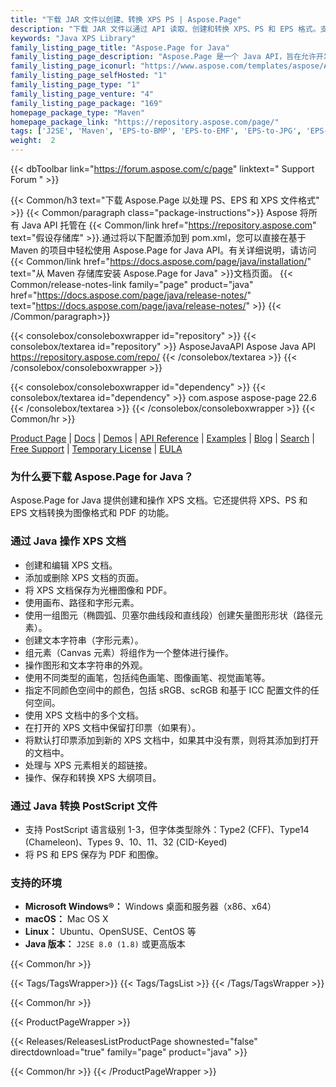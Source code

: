 ```yaml
---
title: "下载 JAR 文件以创建、转换 XPS PS | Aspose.Page"
description: "下载 JAR 文件以通过 API 读取、创建和转换 XPS、PS 和 EPS 格式。支持字形、画笔、矢量、贝塞尔曲线、颜色画笔、透明度和不透明度蒙版。"
keywords: "Java XPS Library"
family_listing_page_title: "Aspose.Page for Java"
family_listing_page_description: "Aspose.Page 是一个 Java API，旨在允许开发人员处理 XPS 和 EPS 文档。使用 API，您可以创建、编辑和保存现有以及新的 XPS 文档。此外，您可以将 XPS 和 EPS 文档转换为 PDF 和图像。它提供了广泛的操作能力，并且可以与任何类型的桌面 GUI 应用程序、Web 应用程序和控制台应用程序集成。"
family_listing_page_iconurl: "https://www.aspose.com/templates/aspose/App_Themes/V3/images/page/272x272/aspose_page-for-java.png"
family_listing_page_selfHosted: "1"
family_listing_page_type: "1"
family_listing_page_venture: "4"
family_listing_page_package: "169"
homepage_package_type: "Maven"
homepage_package_link: "https://repository.aspose.com/page/"
tags: ['J2SE', 'Maven', 'EPS-to-BMP', 'EPS-to-EMF', 'EPS-to-JPG', 'EPS-to-PDF', 'EPS-to-PNG', 'EPS-to-TIFF', 'EPS-to-WMF', 'postscript-to-BMP', 'postscript-to-JPG', 'postscript-to-PDF', 'postscript-to-PNG', 'postscript-to-TIFF', 'XPS-to-BMP', 'XPS-to-JPG', 'XPS-to-PDF', 'XPS-to-PNG', 'XPS-to-TIFF']
weight:  2
---
```


{{< dbToolbar link="https://forum.aspose.com/c/page" linktext=" Support Forum " >}}

{{< Common/h3 text="下载 Aspose.Page 以处理 PS、EPS 和 XPS 文件格式"  >}}
{{< Common/paragraph class="package-instructions">}}
Aspose 将所有 Java API 托管在
{{< Common/link href="https://repository.aspose.com" text="假设存储库"  >}}.通过将以下配置添加到 pom.xml，您可以直接在基于 Maven 的项目中轻松使用 Aspose.Page for Java API。有关详细说明，请访问
{{< Common/link href="https://docs.aspose.com/page/java/installation/" text="从 Maven 存储库安装 Aspose.Page for Java"  >}}文档页面。
{{< Common/release-notes-link family="page" product="java" href="https://docs.aspose.com/page/java/release-notes/" text="https://docs.aspose.com/page/java/release-notes/"  >}}
{{< /Common/paragraph>}}

{{< consolebox/consoleboxwrapper id="repository" >}}
   {{< consolebox/textarea id="repository" >}} 
      <repository>
      <id>AsposeJavaAPI</id>
      <name>Aspose Java API</name>
      <url>https://repository.aspose.com/repo/</url>
      </repository> 
   {{< /consolebox/textarea >}}
{{< /consolebox/consoleboxwrapper >}}

{{< consolebox/consoleboxwrapper id="dependency" >}}
   {{< consolebox/textarea id="dependency" >}}
      <dependency>
      <groupId>com.aspose</groupId>
      <artifactId>aspose-page</artifactId>
      <version>22.6</version>
      </dependency>
   {{< /consolebox/textarea >}}
{{< /consolebox/consoleboxwrapper >}}
{{< Common/hr >}}

[Product Page](https://products.aspose.com/page/java) | [Docs](https://docs.aspose.com/page/java/) | [Demos](https://products.aspose.app/page/family) | [API Reference](https://reference.aspose.com/page/java) | [Examples](https://github.com/aspose-page/Aspose.Page-for-Java) | [Blog](https://blog.aspose.com/category/page/) | [Search](https://search.aspose.com/) | [Free Support](https://forum.aspose.com/c/page) | [Temporary License](https://purchase.aspose.com/temporary-license) | [EULA](https://about.aspose.com/legal/eula/)

### 为什么要下载 Aspose.Page for Java？

Aspose.Page for Java 提供创建和操作 XPS 文档。它还提供将 XPS、PS 和 EPS 文档转换为图像格式和 PDF 的功能。

### 通过 Java 操作 XPS 文档

- 创建和编辑 XPS 文档。
- 添加或删除 XPS 文档的页面。
- 将 XPS 文档保存为光栅图像和 PDF。
- 使用画布、路径和字形元素。
- 使用一组图元（椭圆弧、贝塞尔曲线段和直线段）创建矢量图形形状（路径元素）。
- 创建文本字符串（字形元素）。
- 组元素（Canvas 元素）将组作为一个整体进行操作。
- 操作图形和文本字符串的外观。
- 使用不同类型的画笔，包括纯色画笔、图像画笔、视觉画笔等。
- 指定不同颜色空间中的颜色，包括 sRGB、scRGB 和基于 ICC 配置文件的任何空间。
- 使用 XPS 文档中的多个文档。
- 在打开的 XPS 文档中保留打印票（如果有）。
- 将默认打印票添加到新的 XPS 文档中，如果其中没有票，则将其添加到打开的文档中。
- 处理与 XPS 元素相关的超链接。
- 操作、保存和转换 XPS 大纲项目。

### 通过 Java 转换 PostScript 文件

- 支持 PostScript 语言级别 1-3，但字体类型除外：Type2 (CFF)、Type14 (Chameleon)、Types 9、10、11、32 (CID-Keyed)
- 将 PS 和 EPS 保存为 PDF 和图像。

### 支持的环境

- **Microsoft Windows®：** Windows 桌面和服务器（x86、x64）
- **macOS：** Mac OS X
- **Linux：** Ubuntu、OpenSUSE、CentOS 等
- **Java 版本：** `J2SE 8.0 (1.8)` 或更高版本

{{< Common/hr >}}

{{< Tags/TagsWrapper>}}
 {{< Tags/TagsList >}}
{{< /Tags/TagsWrapper >}}

{{< Common/hr >}}

{{< ProductPageWrapper >}}
<!-- ReleasesListProductPage-->
   {{< Releases/ReleasesListProductPage shownested="false"  directdownload="true" family="page" product="java" >}}
<!-- /ReleasesListProductPage-->
{{< Common/hr >}}
{{< /ProductPageWrapper >}}

